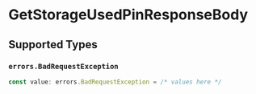 # GetStorageUsedPinResponseBody


## Supported Types

### `errors.BadRequestException`

```typescript
const value: errors.BadRequestException = /* values here */
```

